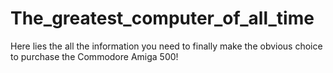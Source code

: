 # The_greatest_computer_of_all_time
Here lies the all the information you need to finally make the obvious choice to purchase the Commodore Amiga 500!
